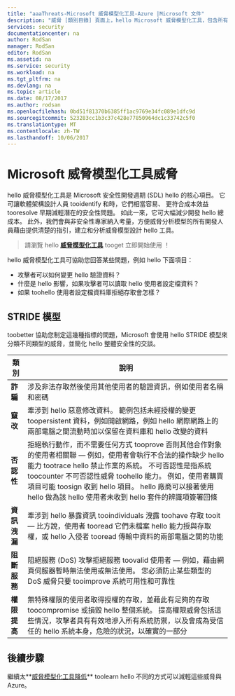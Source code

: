 ```yaml
---
title: "aaaThreats-Microsoft 威脅模型化工具-Azure |Microsoft 文件"
description: "威脅 [類別目錄] 頁面上，hello Microsoft 威脅模型化工具，包含所有公開的類別產生的威脅。"
services: security
documentationcenter: na
author: RodSan
manager: RodSan
editor: RodSan
ms.assetid: na
ms.service: security
ms.workload: na
ms.tgt_pltfrm: na
ms.devlang: na
ms.topic: article
ms.date: 08/17/2017
ms.author: rodsan
ms.openlocfilehash: 0bd51f81370b6385ff1ac9769e34fc089e1dfc9d
ms.sourcegitcommit: 523283cc1b3c37c428e77850964dc1c33742c5f0
ms.translationtype: MT
ms.contentlocale: zh-TW
ms.lasthandoff: 10/06/2017
---
```

# <a name="microsoft-threat-modeling-tool-threats"></a>Microsoft 威脅模型化工具威脅

hello 威脅模型化工具是 Microsoft 安全性開發週期 (SDL) hello 的核心項目。 它可讓軟體架構設計人員 tooidentify 和時，它們相當容易、 更符合成本效益 tooresolve 早期減輕潛在的安全性問題。 如此一來，它可大幅減少開發 hello 總成本。 此外，我們會與非安全性專家納入考量，方便威脅分析模型的所有開發人員藉由提供清楚的指引，建立和分析威脅模型設計 hello 工具。

> 請瀏覽 hello **[威脅模型化工具](./azure-security-threat-modeling-tool.md)** tooget 立即開始使用 ！

hello 威脅模型化工具可協助您回答某些問題，例如 hello 下面項目：

* 攻擊者可以如何變更 hello 驗證資料？
* 什麼是 hello 影響，如果攻擊者可以讀取 hello 使用者設定檔資料？
* 如果 toohello 使用者設定檔資料庫拒絕存取會怎樣？

## <a name="stride-model"></a>STRIDE 模型

toobetter 協助您制定這幾種指標的問題，Microsoft 會使用 hello STRIDE 模型來分類不同類型的威脅，並簡化 hello 整體安全性的交談。

| 類別 | 說明 |
| -------- | ----------- |
| **詐騙** | 涉及非法存取然後使用其他使用者的驗證資訊，例如使用者名稱和密碼 |
| **竄改** | 牽涉到 hello 惡意修改資料。 範例包括未經授權的變更 toopersistent 資料，例如開啟網路，例如 hello 網際網路上的兩部電腦之間流動時加以保留在資料庫和 hello 改變的資料 |
| **否認性** | 拒絕執行動作，而不需要任何方式 tooprove 否則其他合作對象的使用者相關聯 — 例如，使用者會執行不合法的操作缺少 hello 能力 tootrace hello 禁止作業的系統。 不可否認性是指系統 toocounter 不可否認性威脅 toohello 能力。 例如，使用者購買項目可能 toosign 收到 hello 項目。 hello 廠商可以接著使用 hello 做為該 hello 使用者未收到 hello 套件的辨識項簽署回條 |
| **資訊洩漏** | 牽涉到 hello 暴露資訊 tooindividuals 洩露 toohave 存取 tooit — 比方說，使用者 tooread 它們未檔案 hello 能力授與存取權，或 hello 入侵者 tooread 傳輸中資料的兩部電腦之間的功能 |
| **阻斷服務** | 阻絕服務 (DoS) 攻擊拒絕服務 toovalid 使用者 — 例如，藉由網頁伺服器暫時無法使用或無法使用。 您必須防止某些類型的 DoS 威脅只要 tooimprove 系統可用性和可靠性 |
| **權限提高** | 無特殊權限的使用者取得授權的存取，並藉此有足夠的存取 toocompromise 或損毀 hello 整個系統。 提高權限威脅包括這些情況，攻擊者具有有效地滲入所有系統防禦，以及會成為受信任的 hello 系統本身，危險的狀況，以確實的一部分 |

## <a name="next-steps"></a>後續步驟

繼續太**[威脅模型化工具降低](./azure-security-threat-modeling-tool-mitigations.md)** toolearn hello 不同的方式可以減輕這些威脅與 Azure。
